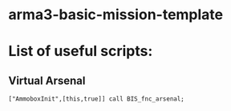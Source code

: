 # arma3-basic-mission-template

# List of useful scripts:
## Virtual Arsenal
`["AmmoboxInit",[this,true]] call BIS_fnc_arsenal;`
